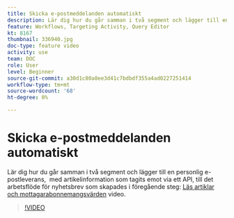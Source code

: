 ```yaml
---
title: Skicka e-postmeddelanden automatiskt
description: Lär dig hur du går samman i två segment och lägger till en anpassad e-postleverans, som innehåller en innehållssammanfattning, i prenumerationsflödet för nyhetsbrev.
feature: Workflows, Targeting Activity, Query Editor
kt: 8167
thumbnail: 336940.jpg
doc-type: feature video
activity: use
team: DOC
role: User
level: Beginner
source-git-commit: a30d1c80a8ee3d41c7bdbdf355a4ad0227251414
workflow-type: tm+mt
source-wordcount: '68'
ht-degree: 0%

---
```



# Skicka e-postmeddelanden automatiskt

Lär dig hur du går samman i två segment och lägger till en personlig e-postleverans,  med artikelinformation som tagits emot via ett API, till det arbetsflöde för nyhetsbrev som skapades i föregående steg: [Läs artiklar och mottagarabonnemangsvärden](/help/tutorial-using-soap-apis/query-articles-and-recipient-subscription-values.md) video.

>[!VIDEO](https://video.tv.adobe.com/v/336904?quality=12)
